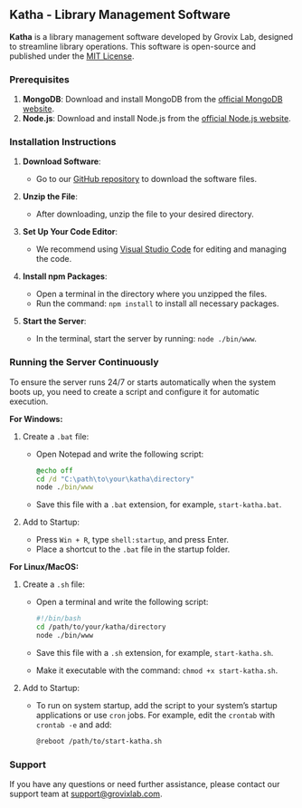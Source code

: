 ## Katha - Library Management Software

**Katha** is a library management software developed by Grovix Lab, designed to streamline library operations. This software is open-source and published under the [MIT License](https://github.com/grovixlab/katha/blob/main/LICENSE).

### Prerequisites

1. **MongoDB**: Download and install MongoDB from the [official MongoDB website](https://www.mongodb.com/try/download/community).
2. **Node.js**: Download and install Node.js from the [official Node.js website](https://nodejs.org/).

### Installation Instructions

1. **Download Software**:
   - Go to our [GitHub repository](https://github.com/grovixlab/katha) to download the software files.

2. **Unzip the File**:
   - After downloading, unzip the file to your desired directory.

3. **Set Up Your Code Editor**:
   - We recommend using [Visual Studio Code](https://code.visualstudio.com/) for editing and managing the code.

4. **Install npm Packages**:
   - Open a terminal in the directory where you unzipped the files.
   - Run the command: `npm install` to install all necessary packages.

5. **Start the Server**:
   - In the terminal, start the server by running: `node ./bin/www`.

### Running the Server Continuously

To ensure the server runs 24/7 or starts automatically when the system boots up, you need to create a script and configure it for automatic execution.

**For Windows:**

1. Create a `.bat` file:
   - Open Notepad and write the following script:

     ```bat
     @echo off
     cd /d "C:\path\to\your\katha\directory"
     node ./bin/www
     ```

   - Save this file with a `.bat` extension, for example, `start-katha.bat`.

2. Add to Startup:
   - Press `Win + R`, type `shell:startup`, and press Enter.
   - Place a shortcut to the `.bat` file in the startup folder.

**For Linux/MacOS:**

1. Create a `.sh` file:
   - Open a terminal and write the following script:

     ```bash
     #!/bin/bash
     cd /path/to/your/katha/directory
     node ./bin/www
     ```

   - Save this file with a `.sh` extension, for example, `start-katha.sh`.

   - Make it executable with the command: `chmod +x start-katha.sh`.

2. Add to Startup:
   - To run on system startup, add the script to your system’s startup applications or use `cron` jobs. For example, edit the `crontab` with `crontab -e` and add:

     ```bash
     @reboot /path/to/start-katha.sh
     ```

### Support

If you have any questions or need further assistance, please contact our support team at [support@grovixlab.com](mailto:support@grovixlab.com).